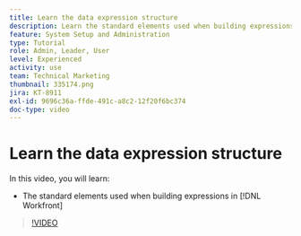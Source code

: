 ```yaml
---
title: Learn the data expression structure
description: Learn the standard elements used when building expressions in Adobe [!DNL Workfront].
feature: System Setup and Administration
type: Tutorial
role: Admin, Leader, User
level: Experienced
activity: use
team: Technical Marketing
thumbnail: 335174.png
jira: KT-8911
exl-id: 9696c36a-ffde-491c-a8c2-12f20f6bc374
doc-type: video
---
```

# Learn the data expression structure

In this video, you will learn:

* The standard elements used when building expressions in [!DNL Workfront]

>[!VIDEO](https://video.tv.adobe.com/v/335174/?quality=12&learn=on)
